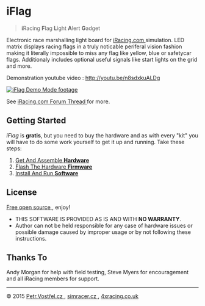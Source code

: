 iFlag
=====

> **i**Racing **F**lag **L**ight **A**lert **G**adget

Electronic race marshalling light board for [ iRacing.com ](http://iracing.com) simulation.
LED matrix displays racing flags in a truly noticable periferal vision fashion
making it literally impossible to miss any flag like yellow, blue or safetycar flags.
Additionaly includes optional useful signals like start lights on the grid and more.

Demonstration youtube video : http://youtu.be/n8sdxkuALDg

[ ![ iFlag Demo Mode footage ](http://img.youtube.com/vi/n8sdxkuALDg/0.jpg) ](http://www.youtube.com/watch?v=n8sdxkuALDg)

See [ iRacing.com Forum Thread ](http://members.iracing.com/FORUMLINK) for more.


Getting Started
---------------

_iFlag_ is __gratis__, but you need to buy the hardware and as with every "kit"
you will have to do some work yourself to get it up and running. Take these steps:


1. [ Get And Assemble __Hardware__ ](hardware)
2. [ Flash The Hardware __Firmware__ ](firmware)
3. [ Install And Run __Software__ ](software)


License
-------

[ Free open source ](LICENSE), enjoy!

- THIS SOFTWARE IS PROVIDED AS IS AND WITH __NO WARRANTY__.
- Author can not be held responsible for any case of hardware issues or possible damage caused by improper usage or by not following these instructions.


Thanks To
---------

Andy Morgan for help with field testing, Steve Myers for encouragement and all iRacing members for support.


---
© 2015
[ Petr.Vostřel.cz ](http://petr.vostrel.cz),
[ simracer.cz ](http://simracer.cz),
[ 4xracing.co.uk ](http://4xracing.co.uk)

